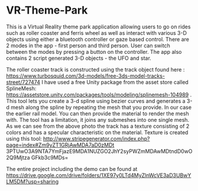 # VR-Theme-Park

This is a Virtual Reality theme park application allowing users to go on rides such as roller coaster and ferris wheel as well as interact with various 3-D objects using either a bluetooth controller or gaze based control. There are 2 modes in the app - first person and third person. User can switch between the modes by pressing a button on the controller. The app also contains 2 script generated 3-D objects - the UFO and star. 

The roller coaster track is constructed using the track object found here : https://www.turbosquid.com/3d-models/free-3ds-model-tracks-street/727474 I have used a free Unity package from the asset store called SplineMesh: https://assetstore.unity.com/packages/tools/modeling/splinemesh-104989 .
This tool lets you create a 3-d spline using bezier curves and generates a 3-d mesh along the spline by repeating the mesh that you provide. In our case the earlier rail model. You can then provide the material to render the mesh with. The tool has a limitation, it joins any submeshes into one single mesh.
As we can see from the above photo the track has a texture consisting of 2 colors and has a specular characteristic on the material. Texture is created using this tool: http://www.stripegenerator.com/index.php?page=index#Zm9yZT1GRjAwMDA7aD0zMDt 3PTUwO3A9NTA7YmFjazE9MDA1NUZGO2JhY2syPWZmMDAwMDtndD0wO2Q9Mjtza GFkb3c9MDs=


The entire project including the demo can be found at https://drive.google.com/drive/folders/1XE97y0LTd4MyZlnWcVE3aD3UBwYLM5DM?usp=sharing
